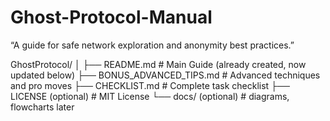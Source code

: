 # Ghost-Protocol-Manual
“A guide for safe network exploration and anonymity best practices.”



GhostProtocol/
│
├── README.md               # Main Guide (already created, now updated below)
├── BONUS_ADVANCED_TIPS.md   # Advanced techniques and pro moves
├── CHECKLIST.md             # Complete task checklist
├── LICENSE (optional)       # MIT License 
└── docs/ (optional)         # diagrams, flowcharts later
